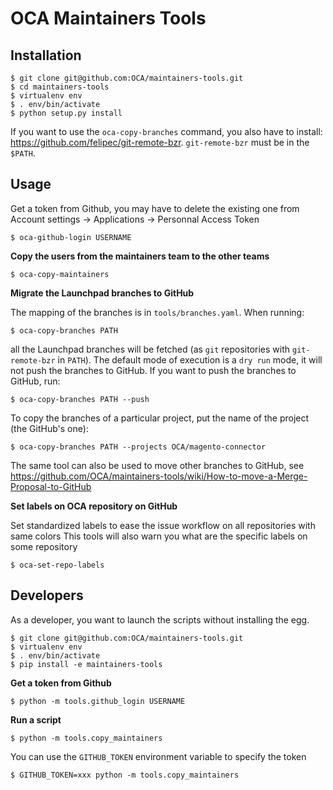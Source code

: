# OCA Maintainers Tools

## Installation

    $ git clone git@github.com:OCA/maintainers-tools.git
    $ cd maintainers-tools
    $ virtualenv env
    $ . env/bin/activate
    $ python setup.py install

If you want to use the `oca-copy-branches` command, you also have to install:
https://github.com/felipec/git-remote-bzr. `git-remote-bzr` must be in the
`$PATH`.

## Usage

Get a token from Github, you may have to delete the existing one from Account settings -> Applications -> Personnal Access Token

    $ oca-github-login USERNAME

**Copy the users from the maintainers team to the other teams**

    $ oca-copy-maintainers

**Migrate the Launchpad branches to GitHub**

The mapping of the branches is in `tools/branches.yaml`.
When running:

    $ oca-copy-branches PATH

all the Launchpad branches will be fetched (as `git` repositories with `git-remote-bzr` in `PATH`).
The default mode of execution is a `dry run` mode, it will not push the branches to GitHub.
If you want to push the branches to GitHub, run:

    $ oca-copy-branches PATH --push

To copy the branches of a particular project, put the name of the project (the GitHub's one):

    $ oca-copy-branches PATH --projects OCA/magento-connector

The same tool can also be used to move other branches to GitHub, see
https://github.com/OCA/maintainers-tools/wiki/How-to-move-a-Merge-Proposal-to-GitHub

**Set labels on OCA repository on GitHub**

Set standardized labels to ease the issue workflow on all repositories with same colors
This tools will also warn you what are the specific labels on some repository

    $ oca-set-repo-labels

## Developers

As a developer, you want to launch the scripts without installing the
egg. 

    $ git clone git@github.com:OCA/maintainers-tools.git
    $ virtualenv env
    $ . env/bin/activate
    $ pip install -e maintainers-tools

**Get a token from Github**

    $ python -m tools.github_login USERNAME

**Run a script**

    $ python -m tools.copy_maintainers

You can use the `GITHUB_TOKEN` environment variable to specify the token

    $ GITHUB_TOKEN=xxx python -m tools.copy_maintainers
